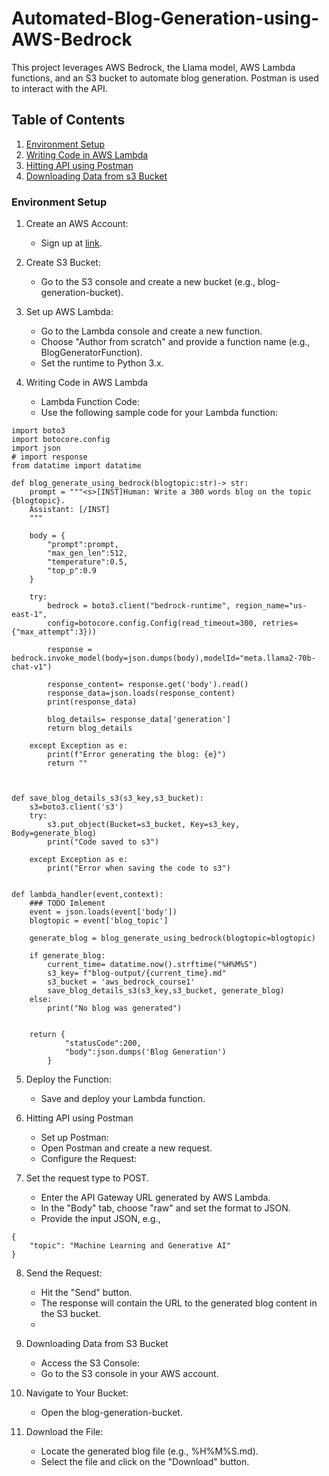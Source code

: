 # Automated-Blog-Generation-using-AWS-Bedrock

This project leverages AWS Bedrock, the Llama model, AWS Lambda functions, and an S3 bucket to automate blog generation. Postman is used to interact with the API.

## Table of Contents
1. [Environment Setup](#environment-setup)
2. [Writing Code in AWS Lambda](#writing-code-in-aws-lambda)
3. [Hitting API using Postman](#hitting-api-using-postman)
4. [Downloading Data from s3 Bucket](#downloading-data-from-s3-bucket)


### Environment Setup
1. Create an AWS Account:
   * Sign up at [link](https://signin.aws.amazon.com/signup?request_type=register).

2. Create S3 Bucket:
   * Go to the S3 console and create a new bucket (e.g., blog-generation-bucket).
3. Set up AWS Lambda:
   * Go to the Lambda console and create a new function.
   * Choose "Author from scratch" and provide a function name (e.g., BlogGeneratorFunction).
   * Set the runtime to Python 3.x.
  
4. Writing Code in AWS Lambda
   * Lambda Function Code:
   * Use the following sample code for your Lambda function:
```
import boto3
import botocore.config
import json
# import response
from datatime import datatime

def blog_generate_using_bedrock(blogtopic:str)-> str:
    prompt = """<s>[INST]Human: Write a 300 words blog on the topic {blogtopic}.
    Assistant: [/INST]
    """

    body = {
        "prompt":prompt,
        "max_gen_len":512,
        "temperature":0.5,
        "top_p":0.9
    }

    try:
        bedrock = boto3.client("bedrock-runtime", region_name="us-east-1",
        config=botocore.config.Config(read_timeout=300, retries={"max_attempt":3}))

        response = bedrock.invoke_model(body=json.dumps(body),modelId="meta.llama2-70b-chat-v1")

        response_content= response.get('body').read()
        response_data=json.loads(response_content)
        print(response_data)

        blog_details= response_data['generation']
        return blog_details

    except Exception as e:
        print(f"Error generating the blog: {e}")
        return ""



def save_blog_details_s3(s3_key,s3_bucket):
    s3=boto3.client('s3')
    try:
        s3.put_object(Bucket=s3_bucket, Key=s3_key, Body=generate_blog)
        print("Code saved to s3")

    except Exception as e:
        print("Error when saving the code to s3")


def lambda_handler(event,context):
    ### TODO Imlement
    event = json.loads(event['body'])
    blogtopic = event['blog_topic']

    generate_blog = blog_generate_using_bedrock(blogtopic=blogtopic)

    if generate_blog:
        current_time= datatime.now().strftime("%H%M%S")
        s3_key= f"blog-output/{current_time}.md"
        s3_bucket = 'aws_bedrock_course1'
        save_blog_details_s3(s3_key,s3_bucket, generate_blog)
    else:
        print("No blog was generated")


    return {
            "statusCode":200,
            "body":json.dumps('Blog Generation')
        }

```

5. Deploy the Function:
   * Save and deploy your Lambda function.

6. Hitting API using Postman
   * Set up Postman:
   * Open Postman and create a new request.
   * Configure the Request:

7. Set the request type to POST.
   * Enter the API Gateway URL generated by AWS Lambda.
   * In the "Body" tab, choose "raw" and set the format to JSON.
   * Provide the input JSON, e.g.,

```
{
    "topic": "Machine Learning and Generative AI"
}
```
8. Send the Request:
   * Hit the "Send" button.
   * The response will contain the URL to the generated blog content in the S3 bucket.
   * 
9. Downloading Data from S3 Bucket
    * Access the S3 Console:
    * Go to the S3 console in your AWS account.

10. Navigate to Your Bucket:
    * Open the blog-generation-bucket.
    
11. Download the File:
    * Locate the generated blog file (e.g., %H%M%S.md).
    * Select the file and click on the "Download" button.

